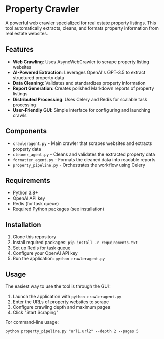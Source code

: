 # Property Crawler

A powerful web crawler specialized for real estate property listings. This tool automatically extracts, cleans, and formats property information from real estate websites.

## Features

- **Web Crawling**: Uses AsyncWebCrawler to scrape property listing websites
- **AI-Powered Extraction**: Leverages OpenAI's GPT-3.5 to extract structured property data
- **Data Cleaning**: Validates and standardizes property information
- **Report Generation**: Creates polished Markdown reports of property listings
- **Distributed Processing**: Uses Celery and Redis for scalable task processing
- **User-Friendly GUI**: Simple interface for configuring and launching crawls

## Components

- `crawleragent.py` - Main crawler that scrapes websites and extracts property data
- `cleaner_agent.py` - Cleans and validates the extracted property data
- `formatter_agent.py` - Formats the cleaned data into readable reports
- `property_pipeline.py` - Orchestrates the workflow using Celery

## Requirements

- Python 3.8+
- OpenAI API key
- Redis (for task queue)
- Required Python packages (see installation)

## Installation

1. Clone this repository
2. Install required packages: `pip install -r requirements.txt`
3. Set up Redis for task queue
4. Configure your OpenAI API key
5. Run the application: `python crawleragent.py`

## Usage

The easiest way to use the tool is through the GUI:

1. Launch the application with `python crawleragent.py`
2. Enter the URLs of property websites to scrape
3. Configure crawling depth and maximum pages
4. Click "Start Scraping"

For command-line usage:

```
python property_pipeline.py "url1,url2" --depth 2 --pages 5
``` 
